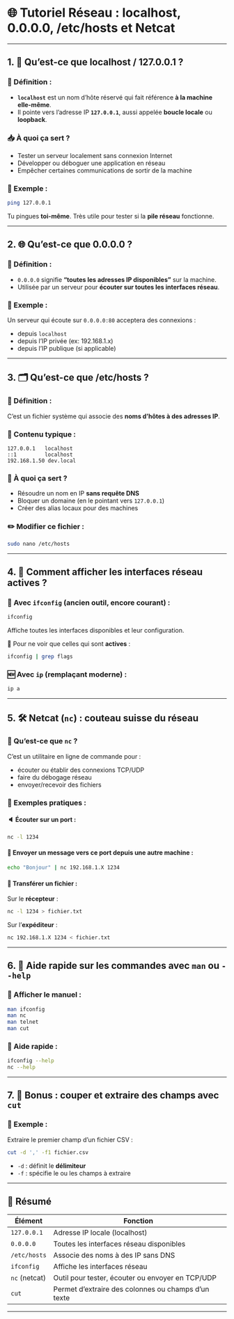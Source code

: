 # 🌐 Tutoriel Réseau : localhost, 0.0.0.0, /etc/hosts et Netcat

---

## 1. 🔁 Qu’est-ce que **localhost / 127.0.0.1** ?

### 📌 Définition :

* **`localhost`** est un nom d’hôte réservé qui fait référence **à la machine elle-même**.
* Il pointe vers l’adresse IP **`127.0.0.1`**, aussi appelée **boucle locale** ou **loopback**.

### 📥 À quoi ça sert ?

* Tester un serveur localement sans connexion Internet
* Développer ou déboguer une application en réseau
* Empêcher certaines communications de sortir de la machine

### 📘 Exemple :

```bash
ping 127.0.0.1
```

Tu pingues **toi-même**. Très utile pour tester si la **pile réseau** fonctionne.

---

## 2. 🌐 Qu’est-ce que **0.0.0.0** ?

### 📌 Définition :

* `0.0.0.0` signifie **“toutes les adresses IP disponibles”** sur la machine.
* Utilisée par un serveur pour **écouter sur toutes les interfaces réseau**.

### 📘 Exemple :

Un serveur qui écoute sur `0.0.0.0:80` acceptera des connexions :

* depuis `localhost`
* depuis l’IP privée (ex: 192.168.1.x)
* depuis l’IP publique (si applicable)

---

## 3. 🗂️ Qu’est-ce que **/etc/hosts** ?

### 📌 Définition :

C’est un fichier système qui associe des **noms d’hôtes à des adresses IP**.

### 📄 Contenu typique :

```text
127.0.0.1   localhost
::1         localhost
192.168.1.50 dev.local
```

### 🧠 À quoi ça sert ?

* Résoudre un nom en IP **sans requête DNS**
* Bloquer un domaine (en le pointant vers `127.0.0.1`)
* Créer des alias locaux pour des machines

### ✏️ Modifier ce fichier :

```bash
sudo nano /etc/hosts
```

---

## 4. 📡 Comment afficher les interfaces réseau actives ?

### 🔧 Avec `ifconfig` (ancien outil, encore courant) :

```bash
ifconfig
```

Affiche toutes les interfaces disponibles et leur configuration.

🔎 Pour ne voir que celles qui sont **actives** :

```bash
ifconfig | grep flags
```

### 🆕 Avec `ip` (remplaçant moderne) :

```bash
ip a
```

---

## 5. 🛠️ Netcat (`nc`) : couteau suisse du réseau

### 📌 Qu’est-ce que `nc` ?

C’est un utilitaire en ligne de commande pour :

* écouter ou établir des connexions TCP/UDP
* faire du débogage réseau
* envoyer/recevoir des fichiers

### 📘 Exemples pratiques :

#### 🔈 Écouter sur un port :

```bash
nc -l 1234
```

#### 🎤 Envoyer un message vers ce port depuis une autre machine :

```bash
echo "Bonjour" | nc 192.168.1.X 1234
```

#### 📂 Transférer un fichier :

Sur le **récepteur** :

```bash
nc -l 1234 > fichier.txt
```

Sur l’**expéditeur** :

```bash
nc 192.168.1.X 1234 < fichier.txt
```

---

## 6. 🧰 Aide rapide sur les commandes avec `man` ou `--help`

### 📖 Afficher le manuel :

```bash
man ifconfig
man nc
man telnet
man cut
```

### 📌 Aide rapide :

```bash
ifconfig --help
nc --help
```

---

## 7. 🧪 Bonus : couper et extraire des champs avec `cut`

### 📘 Exemple :

Extraire le premier champ d’un fichier CSV :

```bash
cut -d ',' -f1 fichier.csv
```

* `-d` : définit le **délimiteur**
* `-f` : spécifie le ou les champs à extraire

---

## 🧠 Résumé

| Élément       | Fonction                                            |
| ------------- | --------------------------------------------------- |
| `127.0.0.1`   | Adresse IP locale (localhost)                       |
| `0.0.0.0`     | Toutes les interfaces réseau disponibles            |
| `/etc/hosts`  | Associe des noms à des IP sans DNS                  |
| `ifconfig`    | Affiche les interfaces réseau                       |
| `nc` (netcat) | Outil pour tester, écouter ou envoyer en TCP/UDP    |
| `cut`         | Permet d’extraire des colonnes ou champs d’un texte |

---
